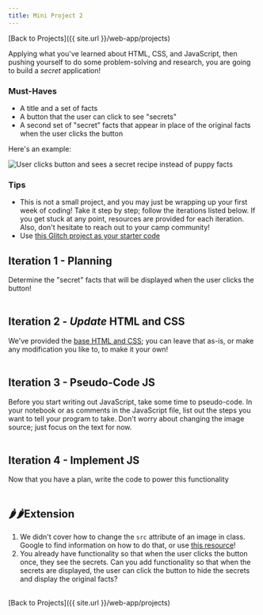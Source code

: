 ```yaml
---
title: Mini Project 2
---
```


[Back to Projects]({{ site.url }}/web-app/projects)

Applying what you've learned about HTML, CSS, and JavaScript, then pushing yourself to do some problem-solving and research, you are going to build a _secret_ application!

### Must-Haves

- A title and a set of facts
- A button that the user can click to see "secrets"
- A second set of "secret" facts that appear in place of the original facts when the user clicks the button

Here's an example:

<img class="small" alt="User clicks button and sees a secret recipe instead of puppy facts" src="{{ site.url }}/web-app/projects/mini-2/assets/ex-2.gif">

### Tips

- This is not a small project, and you may just be wrapping up your first week of coding! Take it step by step; follow the iterations listed below. If you get stuck at any point, resources are provided for each iteration. Also, don't hesitate to reach out to your camp community!
- Use [this Glitch project as your starter code](https://glitch.com/edit/#!/mini-2-starter)

## Iteration 1 - Planning

Determine the "secret" facts that will be displayed when the user clicks the button!
<br>
<br>

## Iteration 2 - _Update_ HTML and CSS

We've provided the [base HTML and CSS](https://glitch.com/edit/#!/mini-2-starter); you can leave that as-is, or make any modification you like to, to make it your own!
<br>
<br>

## Iteration 3 - Pseudo-Code JS

Before you start writing out JavaScript, take some time to pseudo-code. In your notebook or as comments in the JavaScript file, list out the steps you want to tell your program to take. Don't worry about changing the image source; just focus on the text for now.
<br>
<br>

## Iteration 4 - Implement JS

Now that you have a plan, write the code to power this functionality
<br>
<br>

## 🌶🌶Extension

1. We didn't cover how to change the `src` attribute of an image in class. Google to find information on how to do that, or use [this resource](https://www.tutorialrepublic.com/faq/how-to-change-the-image-source-using-jquery.php)!
2. You already have functionality so that when the user clicks the button once, they see the secrets. Can you add functionality so that when the secrets are displayed, the user can click the button to hide the secrets and display the original facts?

<br>
[Back to Projects]({{ site.url }}/web-app/projects)
